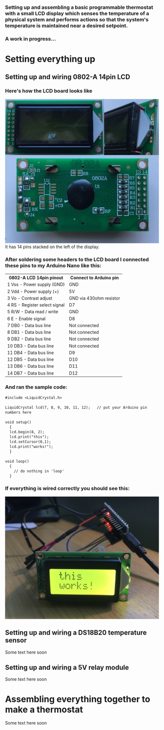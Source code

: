 ### Setting up and assembling a basic programmable thermostat with a small LCD display which senses the temperature of a physical system and performs actions so that the system's temperature is maintained near a desired setpoint. 
### A work in progress...


# Setting everything up

## Setting up and wiring 0802-A 14pin LCD

### Here's how the LCD board looks like
![Photos of the board](img/0802-lcd.jpg)
It has 14 pins stacked on the left of the display.

### After soldering some headers to the LCD board I connected these pins to my Arduino Nano like this:

<table>
  <tr>
    <th>0802-A LCD 14pin pinout </th>
    <th>Connect to Arduino pin</th>
  </tr>
  <tr>
    <td>1 Vss - Power supply (GND)</td>
    <td>GND</td>
  </tr>
  <tr>
    <td>2 Vdd - Power supply (+)</td>
    <td>5V</td>
  </tr>
  <tr>
    <td>3 Vo - Contrast adjust</td>
    <td>GND via 430ohm resistor</td>
  </tr>
  <tr>
    <td>4 RS - Register select signal</td>
    <td>D7</td>
  </tr>
  <tr>
    <td>5 R/W - Data read / write</td>
    <td>GND</td>
  </tr>
  <tr>
    <td>6 E - Enable signal</td>
    <td>D8</td>
  </tr>
  <tr>
    <td>7 DB0 - Data bus line</td>
    <td>Not connected</td>
  </tr>
  <tr>
    <td>8 DB1 - Data bus line</td>
    <td>Not connected</td>
  </tr>
  <tr>
    <td>9 DB2 - Data bus line</td>
    <td>Not connected</td>
  </tr>
  <tr>
    <td>10 DB3 - Data bus line</td>
    <td>Not connected</td>
  </tr>
  <tr>
    <td>11 DB4 - Data bus line</td>
    <td>D9</td>
  </tr>
  <tr>
    <td>12 DB5 - Data bus line</td>
    <td>D10</td>
  </tr>
  <tr>
    <td>13 DB6 - Data bus line</td>
    <td>D11</td>
  </tr>
  <tr>
    <td>14 DB7 - Data bus line</td>
    <td>D12</td>
  </tr>
</table>

### And ran the sample code:

    #include <LiquidCrystal.h>

    LiquidCrystal lcd(7, 8, 9, 10, 11, 12);   // put your Arduino pin numbers here

    void setup()
      {
      lcd.begin(8, 2); 
      lcd.print("this");
      lcd.setCursor(0,1);
      lcd.print("works!");
      }

    void loop()
      {
        // do nothing in 'loop'
      }

### If everything is wired correctly you should see this:
![This works!](img/lcd-works.jpg)

## Setting up and wiring a DS18B20 temperature sensor

Some text here soon

## Setting up and wiring a 5V relay module

Some text here soon

# Assembling everything together to make a thermostat

Some text here soon